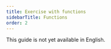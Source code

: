 ```yaml
---
title: Exercise with functions
sidebarTitle: Functions
order: 2
---
```


This guide is not yet available in English.
